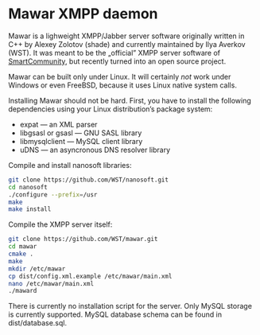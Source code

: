 # Mawar XMPP daemon

Mawar is a lighweight XMPP/Jabber server software originally written in C++ by Alexey Zolotov (shade) and currently maintained by Ilya Averkov (WST). It was meant to be the „official” XMPP server software of [SmartCommunity](http://jsmart.web.id), but recently turned into an open source project.

Mawar can be built only under Linux. It will certainly *not* work under Windows or even FreeBSD, because it uses Linux native system calls.

Installing Mawar should not be hard. First, you have to install the following dependencies using your Linux distribution’s package system:

* expat — an XML parser
* libgsasl or gsasl — GNU SASL library
* libmysqlclient — MySQL client library
* uDNS — an asyncronous DNS resolver library

Compile and install nanosoft libraries:

```bash
git clone https://github.com/WST/nanosoft.git
cd nanosoft
./configure --prefix=/usr
make
make install
```

Compile the XMPP server itself:

```bash
git clone https://github.com/WST/mawar.git
cd mawar
cmake .
make
mkdir /etc/mawar
cp dist/config.xml.example /etc/mawar/main.xml
nano /etc/mawar/main.xml
./maward
```
There is currently no installation script for the server. Only MySQL storage is currently supported. MySQL database schema can be found in dist/database.sql.
